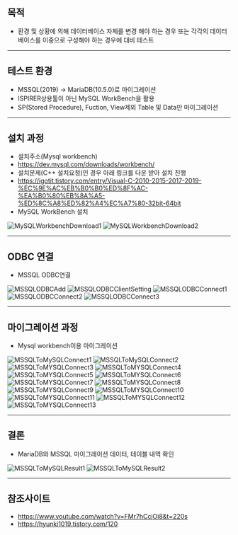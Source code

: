 ## 목적
- 환경 및 상황에 의해 데이터베이스 자체를 변경 해야 하는 경우 또는 각각의 데이터베이스를 이중으로 구성해야 하는 경우에 대비 테스트 
___

## 테스트 환경
- MSSQL(2019) -> MariaDB(10.5.0)로 마이그레이션
- ISPIRER상용툴이 아닌 MySQL WorkBench을 활용
- SP(Stored Procedure), Fuction, View제외 Table 및 Data만 마이그레이션
___

## 설치 과정
- 설치주소(Mysql workbench)
- https://dev.mysql.com/downloads/workbench/
- 설치문제(C++ 설치요청)인 경우 아래 링크를 다운 받아 설치 진행
- https://igotit.tistory.com/entry/Visual-C-2010-2015-2017-2019-%EC%9E%AC%EB%B0%B0%ED%8F%AC-%EA%B0%80%EB%8A%A5-%ED%8C%A8%ED%82%A4%EC%A7%80-32bit-64bit
- MySQL WorkBench 설치

![MySQLWorkbenchDownload1](./img/MySQLWorkbenchDownload1.JPG)
![MySQLWorkbenchDownload2](./img/MySQLWorkbenchDownload2.JPG)
___

## ODBC 연결
- MSSQL ODBC연결

![MSSQLODBCAdd](./img/MSSQLODBCAdd.JPG)
![MSSQLODBCClientSetting](./img/MSSQLODBCClientSetting.JPG)
![MSSQLODBCConnect1](./img/MSSQLODBCConnect1.JPG)
![MSSQLODBCConnect2](./img/MSSQLODBCConnect2.JPG)
![MSSQLODBCConnect3](./img/MSSQLODBCConnect3.JPG)
___

## 마이그레이션 과정
- Mysql workbench이용 마이그레이션

![MSSQLToMySQLConnect1](./img/MSSQLToMySQLConnect1.JPG)
![MSSQLToMySQLConnect2](./img/MSSQLToMySQLConnect2.JPG)
![MSSQLToMYSQLConnect3](./img/MSSQLToMYSQLConnect3.JPG)
![MSSQLToMYSQLConnect4](./img/MSSQLToMYSQLConnect4.JPG)
![MSSQLToMYSQLConnect5](./img/MSSQLToMYSQLConnect5.JPG)
![MSSQLToMYSQLConnect6](./img/MSSQLToMYSQLConnect6.JPG)
![MSSQLToMYSQLConnect7](./img/MSSQLToMYSQLConnect7.JPG)
![MSSQLToMYSQLConnect8](./img/MSSQLToMYSQLConnect8.JPG)
![MSSQLToMYSQLConnect9](./img/MSSQLToMYSQLConnect9.JPG)
![MSSQLToMYSQLConnect10](./img/MSSQLToMYSQLConnect10.JPG)
![MSSQLToMYSQLConnect11](./img/MSSQLToMYSQLConnect11.JPG)
![MSSQLToMYSQLConnect12](./img/MSSQLToMYSQLConnect12.JPG)
![MSSQLToMYSQLConnect13](./img/MSSQLToMYSQLConnect13.JPG)
___

## 결론

- MariaDB와 MSSQL 마이그레이션 데이터, 테이블 내역 확인 

![MSSQLToMySQLResult1](./img/MSSQLToMySQLResult1.JPG)
![MSSQLToMySQLResult2](./img/MSSQLToMySQLResult2.JPG)
___

## 참조사이트

- https://www.youtube.com/watch?v=FMr7hCcjOi8&t=220s
- https://hyunki1019.tistory.com/120

